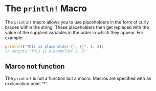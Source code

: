 # The `println!` Macro

The `println!` macro allows you to use placeholders in the form of
curly braces within the string. These placeholders then get replaced with the
value of the supplied variables in the order in which they appear. For example:

```rust
println!("This is placeholder {}, {}", 1, 2);
// outputs "This is placeholder 1, 2"
```

## Marco not function

The `println!` is not a function but a macro. Macros are specified with an
exclamation point "!".
